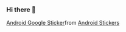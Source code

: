 ### Hi there 👋

<div class="tenor-gif-embed" data-postid="20706081" data-share-method="host" data-aspect-ratio="1.25758" data-width="100%"><a href="https://tenor.com/view/android-google-evolutions-de-logos-gif-20706081">Android Google Sticker</a>from <a href="https://tenor.com/search/android-stickers">Android Stickers</a></div> <script type="text/javascript" async src="https://tenor.com/embed.js"></script>
<!--
**mahadyhasan999/mahadyhasan999** is a ✨ _special_ ✨ repository because its `README.md` (this file) appears on your GitHub profile.

Here are some ideas to get you started:

- 🔭 I’m currently working on ...
- 🌱 I’m currently learning ...
- 👯 I’m looking to collaborate on ...
- 🤔 I’m looking for help with ...
- 💬 Ask me about ...
- 📫 How to reach me: ...
- 😄 Pronouns: ...
- ⚡ Fun fact: ...
-->

